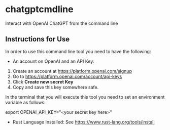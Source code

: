 # chatgptcmdline
Interact with OpenAI ChatGPT from the command line

## Instructions for Use

In order to use this command line tool you need to have the following:

- An account on OpenAI and an API Key:

1. Create an account at https://platform.openai.com/signup
2. Go to https://platform.openai.com/account/api-keys
3. Click **Create new secret Key**
4. Copy and save this key somewhere safe.

In the terminal that you will execute this tool you need to set an environment variable as follows:

export OPENAI_API_KEY="\<your secret key here\>"

- Rust Language Installed: See https://www.rust-lang.org/tools/install
